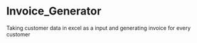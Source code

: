 # Invoice_Generator
Taking customer data in excel as a input and generating invoice for every customer
